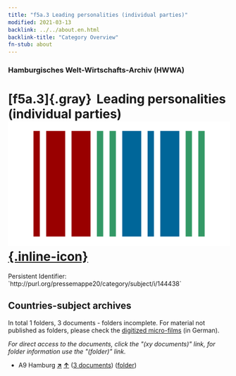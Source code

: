 ```yaml
---
title: "f5a.3 Leading personalities (individual parties)"
modified: 2021-03-13
backlink: ../../about.en.html
backlink-title: "Category Overview"
fn-stub: about
---
```


### Hamburgisches Welt-Wirtschafts-Archiv (HWWA)

# [f5a.3]{.gray}&#8201; Leading personalities (individual parties) &#160; [![Wikidata](/images/Wikidata-logo.svg "Wikidata"){.inline-icon}](http://www.wikidata.org/entity/Q104699669)

<div class="hint">Persistent Identifier: `http://purl.org/pressemappe20/category/subject/i/144438`</div>







## Countries-subject archives





In total 1 folders, 3 documents - folders incomplete.
For material not published as folders, please check the [digitized micro-films](/film/h1_sh.de.html) (in German).

_For direct access to the documents, click the "(xy documents)" link, for folder information use the "(folder)" link._


- A9 Hamburg [**&nearr;**](../../../geo/i/140905/about.en.html "Hamburg (all folders)") [**&uarr;**](../../../geo/about.en.html#A9 "Country category system") (<a href="https://pm20.zbw.eu/iiifview/folder/sh/140905,144438" title="about: Hamburg : Leading personalities (individual parties)" target="_blank">3 documents</a>) ([folder](../../../../folder/sh/1409xx/140905/1444xx/144438/about.en.html))








